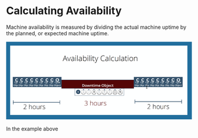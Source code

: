 # Calculating Availability
 Machine availability is measured by dividing the actual machine  uptime by the planned, or expected machine uptime.
 
 ![](availabilityCalc.png)
 
  In the example above 